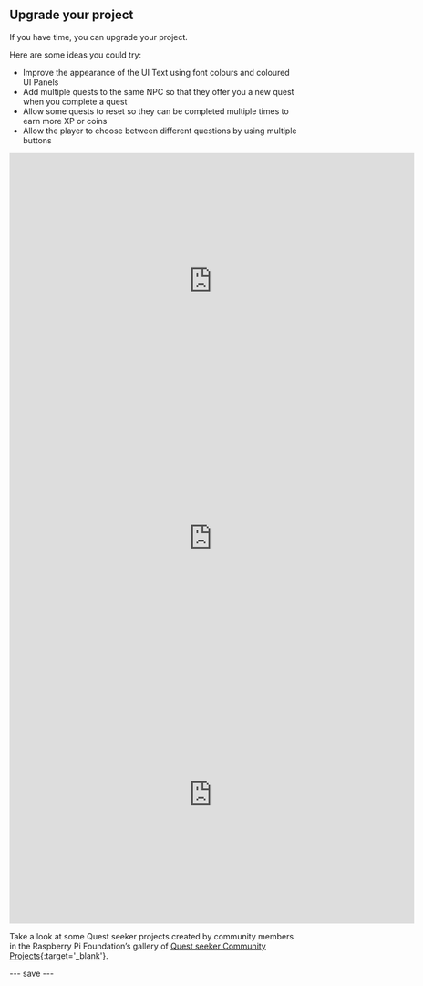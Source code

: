 ## Upgrade your project

If you have time, you can upgrade your project. 

Here are some ideas you could try:

+ Improve the appearance of the UI Text using font colours and coloured UI Panels 
+ Add multiple quests to the same NPC so that they offer you a new quest when you complete a quest
+ Allow some quests to reset so they can be completed multiple times to earn more XP or coins 
+ Allow the player to choose between different questions by using multiple buttons

<iframe allowtransparency="true" width="710" height="450" src="https://raspberrypilearning.github.io/unity-webgl/quest-seeker" frameborder="0"></iframe>
<iframe allowtransparency="true" width="710" height="450" src="https://raspberrypilearning.github.io/unity-webgl/weatherquest" frameborder="0"></iframe>
<iframe allowtransparency="true" width="710" height="450" src="https://raspberrypilearning.github.io/unity-webgl/castlequestseeker" frameborder="0"></iframe>

Take a look at some Quest seeker projects created by community members in the Raspberry Pi Foundation’s gallery of [Quest seeker Community Projects](https://wke.lt/w/s/3n5xmU){:target='_blank'}.

--- save ---
